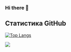 ### Hi there 👋
## Статистика GitHub
[![Top Langs](https://github-readme-stats.vercel.app/api/top-langs/?username=onraptor&layout=compact)](https://github.com/djostit/github-readme-stats)

![](https://komarev.com/ghpvc/?username=onraptor)

<!--
**OnRaptor/OnRaptor** is a ✨ _special_ ✨ repository because its `README.md` (this file) appears on your GitHub profile.

Here are some ideas to get you started:

- 🔭 I’m currently working on ...
- 🌱 I’m currently learning ...
- 👯 I’m looking to collaborate on ...
- 🤔 I’m looking for help with ...
- 💬 Ask me about ...
- 📫 How to reach me: ...
- 😄 Pronouns: ...
- ⚡ Fun fact: ...
-->
